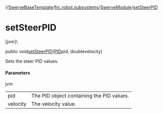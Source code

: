 //[SwerveBaseTemplate](../../../index.md)/[frc.robot.subsystems](../index.md)/[SwerveModule](index.md)/[setSteerPID](set-steer-p-i-d.md)

# setSteerPID

[jvm]\

public void[setSteerPID](set-steer-p-i-d.md)([PID](../../frc.robot.utils/-p-i-d/index.md)pid, doublevelocity)

Sets the steer PID values.

#### Parameters

jvm

| | |
|---|---|
| pid | The PID object containing the PID values. |
| velocity | The velocity value. |
